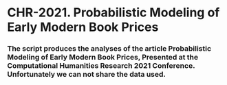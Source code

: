 # CHR-2021. Probabilistic Modeling of Early Modern Book Prices
### The script produces the analyses of the article Probabilistic Modeling of Early Modern Book Prices, Presented at the Computational Humanities Research 2021 Conference. Unfortunately we can not share the data used.
